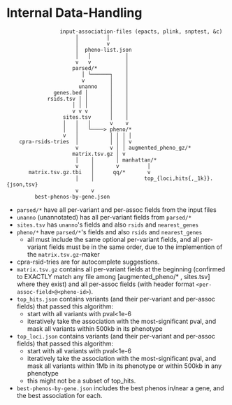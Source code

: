 # Internal Data-Handling
```
                 input-association-files (epacts, plink, snptest, &c)
                      │         │
                      │         v
                      │  pheno-list.json
                      │   │           │
                      v   v           │
                     parsed/*         │
                        │ └──────┐    │
                        v        │    │
                       unanno    │    │
               genes.bed │       │    │
             rsids.tsv │ │       │    │
                     │ │ │       │    │
                     v v v       │    │
                  sites.tsv      │    │
                  │   │   │      v    v
                  │   │   └────> pheno/*
                  v   │          │ │ │ │
    cpra-rsids-tries  │          │ │ │ v
                      v          v │ │ augmented_pheno_gz/*
                     matrix.tsv.gz │ v
                      │    │       │ manhattan/*
                      v    │       v         │
       matrix.tsv.gz.tbi   │      qq/*       v
                      │    │                top_{loci,hits{,_1k}}.{json,tsv}
                      v    v
         best-phenos-by-gene.json
```

- `parsed/*` have all per-variant and per-assoc fields from the input files
- `unanno` (unannotated) has all per-variant fields from `parsed/*`
- `sites.tsv` has `unanno`'s fields and also `rsids` and `nearest_genes`
- `pheno/*` have `parsed/*`'s fields and also `rsids` and `nearest_genes`
    - all must include the same optional per-variant fields, and all per-variant fields must be in the same order, due to the implemention of the `matrix.tsv.gz`-maker
- cpra-rsid-tries are for autocomplete suggestions.
- `matrix.tsv.gz` contains all per-variant fields at the beginning (confirmed to EXACTLY match any file among \[augmented\_pheno/\* , sites.tsv\] where they exist) and all per-assoc fields (with header format `<per-assoc-field>@<pheno-id>`).
- `top_hits.json` contains variants (and their per-variant and per-assoc fields) that passed this algorithm:
   - start with all variants with pval<1e-6
   - iteratively take the association with the most-significant pval, and mask all variants within 500kb in its phenotype
- `top_loci.json` contains variants (and their per-variant and per-assoc fields) that passed this algorithm:
   - start with all variants with pval<1e-6
   - iteratively take the association with the most-significant pval, and mask all variants within 1Mb in its phenotype or within 500kb in any phenotype
   - this might not be a subset of top_hits.
- `best-phenos-by-gene.json` includes the best phenos in/near a gene, and the best association for each.
